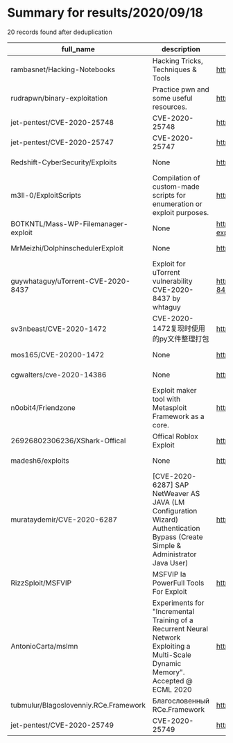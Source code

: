 
# Summary for results/2020/09/18
    
20 records found after deduplication

| full_name | description | html_url | matched_list | matched_count | pushed_at | size | stargazers_count | language | forks_count |
|---------------------------------------|------------------------------------------------------------------------------------------------------------------------------------|----------------------------------------------------------|----------------------|-----------------|---------------------------|--------|--------------------|------------------|---------------|
| rambasnet/Hacking-Notebooks | Hacking Tricks, Techniques & Tools | https://github.com/rambasnet/Hacking-Notebooks | ['exploit'] | 1 | 2020-09-18 18:06:34+00:00 | 4676 | 10 | Jupyter Notebook | 3 |
| rudrapwn/binary-exploitation | Practice pwn and some useful resources. | https://github.com/rudrapwn/binary-exploitation | ['exploit'] | 1 | 2020-09-18 17:04:10+00:00 | 2703 | 4 | Python | 3 |
| jet-pentest/CVE-2020-25748 | CVE-2020-25748 | https://github.com/jet-pentest/CVE-2020-25748 | ['cve-2'] | 1 | 2020-09-18 15:04:18+00:00 | 1 | 1 | | 0 |
| jet-pentest/CVE-2020-25747 | CVE-2020-25747 | https://github.com/jet-pentest/CVE-2020-25747 | ['cve-2'] | 1 | 2020-09-18 15:02:50+00:00 | 5 | 1 | | 0 |
| Redshift-CyberSecurity/Exploits | None | https://github.com/Redshift-CyberSecurity/Exploits | ['exploit'] | 1 | 2020-09-18 19:53:51+00:00 | 2142 | 1 | Python | 0 |
| m3ll-0/ExploitScripts | Compilation of custom-made scripts for enumeration or exploit purposes. | https://github.com/m3ll-0/ExploitScripts | ['exploit'] | 1 | 2020-09-18 09:08:24+00:00 | 5 | 0 | Shell | 0 |
| BOTKNTL/Mass-WP-Filemanager-exploit | None | https://github.com/BOTKNTL/Mass-WP-Filemanager-exploit | ['exploit'] | 1 | 2020-09-18 08:23:37+00:00 | 7 | 2 | Python | 1 |
| MrMeizhi/DolphinschedulerExploit | None | https://github.com/MrMeizhi/DolphinschedulerExploit | ['exploit'] | 1 | 2020-09-18 07:59:23+00:00 | 44768 | 3 | C++ | 0 |
| guywhataguy/uTorrent-CVE-2020-8437 | Exploit for uTorrent vulnerability CVE-2020-8437 by whtaguy | https://github.com/guywhataguy/uTorrent-CVE-2020-8437 | ['cve-2', 'exploit'] | 2 | 2020-09-18 01:04:08+00:00 | 2 | 9 | | 3 |
| sv3nbeast/CVE-2020-1472 | CVE-2020-1472复现时使用的py文件整理打包 | https://github.com/sv3nbeast/CVE-2020-1472 | ['cve-2'] | 1 | 2020-09-18 00:20:46+00:00 | 1248 | 8 | Python | 5 |
| mos165/CVE-20200-1472 | None | https://github.com/mos165/CVE-20200-1472 | ['cve-2'] | 1 | 2020-09-18 00:00:12+00:00 | 11 | 0 | Python | 0 |
| cgwalters/cve-2020-14386 | None | https://github.com/cgwalters/cve-2020-14386 | ['cve-2'] | 1 | 2020-09-18 00:01:00+00:00 | 6 | 40 | C | 16 |
| n0obit4/Friendzone | Exploit maker tool with Metasploit Framework as a core. | https://github.com/n0obit4/Friendzone | ['exploit'] | 1 | 2020-09-18 17:43:08+00:00 | 1879 | 2 | Shell | 1 |
| 26926802306236/XShark-Offical | Offical Roblox Exploit | https://github.com/26926802306236/XShark-Offical | ['exploit'] | 1 | 2020-09-18 00:44:46+00:00 | 904 | 0 | | 1 |
| madesh6/exploits | None | https://github.com/madesh6/exploits | ['exploit'] | 1 | 2020-09-18 15:08:08+00:00 | 795 | 0 | C | 0 |
| murataydemir/CVE-2020-6287 | [CVE-2020-6287] SAP NetWeaver AS JAVA (LM Configuration Wizard) Authentication Bypass (Create Simple & Administrator Java User) | https://github.com/murataydemir/CVE-2020-6287 | ['cve-2'] | 1 | 2020-09-18 15:18:21+00:00 | 24 | 12 | | 2 |
| RizzSploit/MSFVIP | MSFVIP Ia PowerFull Tools For Exploit | https://github.com/RizzSploit/MSFVIP | ['exploit'] | 1 | 2020-09-18 05:36:25+00:00 | 58 | 0 | Python | 0 |
| AntonioCarta/mslmn | Experiments for "Incremental Training of a Recurrent Neural Network Exploiting a Multi-Scale Dynamic Memory". Accepted @ ECML 2020 | https://github.com/AntonioCarta/mslmn | ['exploit'] | 1 | 2020-09-18 12:03:11+00:00 | 27 | 3 | Python | 0 |
| tubmulur/Blagoslovenniy.RCe.Framework | Благословенный RCe.Framework | https://github.com/tubmulur/Blagoslovenniy.RCe.Framework | ['rce'] | 1 | 2020-09-18 04:26:32+00:00 | 3 | 1 | nan | 0 |
| jet-pentest/CVE-2020-25749 | CVE-2020-25749 | https://github.com/jet-pentest/CVE-2020-25749 | ['cve-2'] | 1 | 2020-09-18 15:06:00+00:00 | 1 | 1 | | 0 |

